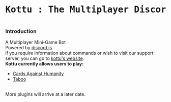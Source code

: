<pre><h1 align="center">Kottu : The Multiplayer Discord Experience</h1></pre>
### Introduction
A Multiplayer Mini-Game Bot
<br>
Powered by [discord.js](https://github.com/discordjs/discord.js).
<br>
if you require information about commands or wish to visit our support server, you can go to [kottu's website](https://nixdevs.github.io/Kottu-Website/).
<br>
**Kottu currently allows users to play:**
<br>
- [Cards Against Humanity](/src/plugins/Cards%20Against%20Humanity/)
- [Taboo](/src/plugins/Taboo/)
<br>
More plugins will arrive at a later date.
